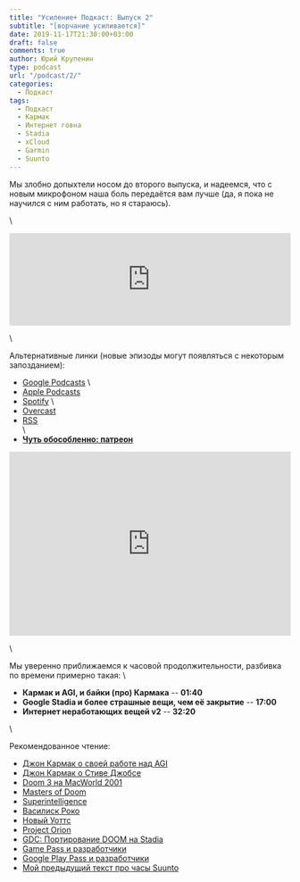 ```yaml
---
title: "Усиление+ Подкаст: Выпуск 2"
subtitle: "[ворчание усиливается]"
date: 2019-11-17T21:30:00+03:00
draft: false
comments: true
author: Юрий Крупенин
type: podcast
url: "/podcast/2/"
categories:
  - Подкаст
tags:
  - Подкаст
  - Кармак
  - Интернет говна
  - Stadia
  - xCloud
  - Garmin
  - Suunto
---
```


Мы злобно допыхтели носом до второго выпуска, и надеемся, что с новым микрофоном наша боль передаётся вам лучше (да, я пока не научился с ним работать, но я стараюсь).

\

<iframe width="100%" height="166" scrolling="no" frameborder="no" allow="autoplay" src="https://w.soundcloud.com/player/?url=https%3A//api.soundcloud.com/tracks/714220558&color=%23ff5500&auto_play=false&hide_related=false&show_comments=true&show_user=true&show_reposts=false&show_teaser=true"></iframe>

\

Альтернативные линки (новые эпизоды могут появляться с некоторым запозданием):

* [Google Podcasts](https://podcasts.google.com/?feed=aHR0cDovL2ZlZWRzLnNvdW5kY2xvdWQuY29tL3VzZXJzL3NvdW5kY2xvdWQ6dXNlcnM6MjM0MzMyOTQvc291bmRzLnJzcw) \
* [Apple Podcasts](https://podcasts.apple.com/ru/podcast/%D1%83%D1%81%D0%B8%D0%BB%D0%B5%D0%BD%D0%B8%D0%B5-%D0%BF%D0%BE%D0%B4%D0%BA%D0%B0%D1%81%D1%82/id1487512789)
* [Spotify](https://open.spotify.com/show/4dQbxnwJjsz4z9UdCVJR6H) \
* [Overcast](https://overcast.fm/itunes1487512789)
* [RSS](https://anchor.fm/s/1079e220/podcast/rss) \
\
* [<b>Чуть обособленно: патреон</b>](https://patreon.com/usilenie)

<iframe src="https://yoomoney.ru/quickpay/shop-widget?writer=seller&targets=%D0%98%D0%BB%D0%B8%20%D0%B7%D0%B0%D0%BD%D0%B5%D1%81%D1%82%D0%B8%20%D0%BD%D0%B0%20%D0%BF%D0%B8%D0%B2%D0%BE%20(%D0%BA%D0%BE%D0%B3%D0%BE%20%D1%8F%20%D0%BE%D0%B1%D0%BC%D0%B0%D0%BD%D1%8B%D0%B2%D0%B0%D1%8E%2C%20%D0%BD%D0%B0%20%D0%B0%D1%83%D0%B4%D0%B8%D0%BE%D1%85%D0%BB%D0%B0%D0%BC)%20%D1%80%D0%B0%D0%B7%D0%BE%D0%B2%D0%BE&targets-hint=&default-sum=200&button-text=11&payment-type-choice=on&mobile-payment-type-choice=on&comment=on&hint=&successURL=&quickpay=shop&account=410016665247103" width="100%" height="330" frameborder="0" allowtransparency="true" scrolling="no"></iframe>

\

Мы уверенно приближаемся к часовой продолжительности, разбивка по времени примерно такая:
\

* **Кармак и AGI, и байки (про) Кармака** -- **01:40**
* **Google Stadia и более страшные вещи, чем её закрытие** -- **17:00**
* **Интернет неработающих вещей v2** -- **32:20**

\

Рекомендованное чтение:

* [Джон Кармак о своей работе над AGI](https://www.facebook.com/permalink.php?story_fbid=2547632585471243&id=100006735798590)
* [Джон Кармак о Стиве Джобсе](https://www.facebook.com/permalink.php?story_fbid=2146412825593223&id=100006735798590)
* [Doom 3 на MacWorld 2001](https://www.youtube.com/watch?v=Qj3dPyk7hPI)
* [Masters of Doom](https://www.goodreads.com/book/show/222146.Masters_of_Doom?from_search=true&qid=042bwe6jlN&rank=1)
* [Superintelligence](https://www.goodreads.com/book/show/20527133-superintelligence?from_search=true&qid=uVxadsmkDj&rank=1)
* [Василиск Роко](https://wiki.lesswrong.com/wiki/Roko%27s_basilisk)
* [Новый Уоттс](https://www.goodreads.com/book/show/45729865-peter-watts-is-an-angry-sentient-tumor?ac=1&from_search=true&qid=6YMaX8zpHj&rank=1)
* [Project Orion](https://bethesda.net/game/orion)
* [GDC: Портирование DOOM на Stadia](https://www.youtube.com/watch?v=qdz4b5psrhE&feature=emb_title)
* [Game Pass и разработчики](https://www.gamesindustry.biz/articles/2019-07-08-xbox-game-pass-is-the-first-time-subscription-is-fair-for-developers)
* [Google Play Pass и разработчики](https://www.ign.com/articles/2019/09/24/developers-raise-alarm-over-their-cut-of-google-play-pass-subscription-money)
* [Мой предыдущий текст про часы Suunto](https://usilenie.plus/2019/internetofshit-suunto/)